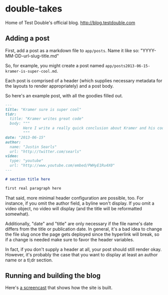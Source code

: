 # double-takes

Home of Test Double's official blog. http://blog.testdouble.com

## Adding a post

First, add a post as a markdown file to `app/posts`. Name it like so: "YYYY-MM-DD-url-slug-title.md"

So, for example, you might create a post named `app/posts2013-06-15-kramer-is-super-cool.md`.

Each post is comprised of a header (which supplies necessary metadata for the layouts to render appropriately) and a post body.

So here's an example post, with all the goodies filled out.

``` markdown
---
title: "Kramer sure is super cool"
tldr:
  title: "Kramer writes great code"
  body: """
        Here I write a really quick conclusion about Kramer and his code.
        """
date: "2013-06-15"
author:
  name: "Justin Searls"
  url: "http://twitter.com/searls"
video:
  type: "youtube"
  url: "http://www.youtube.com/embed/PWHyE1Ru4X0"
---

# section title here

first real paragraph here
```

That said, more minimal header configuration are possible, too. For instance, if you omit the author field, a byline won't display. If you omit a video object, no video will display (and the title will be reformatted somewhat).

Additionally, "date" and "title" are only necessary if the file name's date differs from the title or publication date. In general, it's a bad idea to change the file slug once the page gets deployed since the hyperlink will break, so if a change is needed make sure to favor the header variables.

In fact, if you don't supply a header at all, your post should still render okay. However, it's probably the case that you want to display at least an author name or a tl;dr section.

## Running and building the blog

Here's [a screencast](https://www.youtube.com/watch?v=raznFJedCZM) that shows how the site is built.

